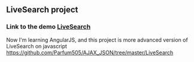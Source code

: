 ## LiveSearch project

### Link to the demo [ LiveSearch](https://parfum505.github.io/angularJSprojects/LiveSearch "LiveSearch")

Now I'm learning AngularJS, and this project is more advanced version of LiveSearch on javascript https://github.com/Parfum505/AJAX_JSON/tree/master/LiveSearch 